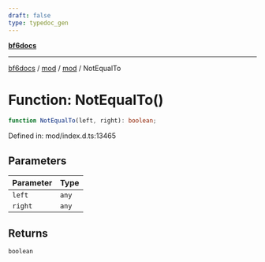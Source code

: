 ```yaml
---
draft: false
type: typedoc_gen
---
```


[**bf6docs**](../../../_index.md)

***

[bf6docs](../../../_index.md) / [mod](../../_index.md) / [mod](../_index.md) / NotEqualTo

# Function: NotEqualTo()

```ts
function NotEqualTo(left, right): boolean;
```

Defined in: mod/index.d.ts:13465

## Parameters

| Parameter | Type |
| ------ | ------ |
| `left` | `any` |
| `right` | `any` |

## Returns

`boolean`
